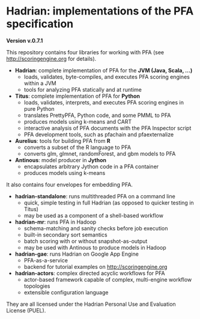 Hadrian: implementations of the PFA specification
=======

**Version v.0.7.1**

This repository contains four libraries for working with PFA (see http://scoringengine.org for details).

  * **Hadrian**: complete implementation of PFA for the **JVM (Java, Scala, ...)**
    * loads, validates, byte-compiles, and executes PFA scoring engines within a JVM
    * tools for analyzing PFA statically and at runtime
  * **Titus**: complete implementation of PFA for **Python**
    * loads, validates, interprets, and executes PFA scoring engines in pure Python
    * translates PrettyPFA, Python code, and some PMML to PFA
    * produces models using k-means and CART
    * interactive analysis of PFA documents with the PFA Inspector script
    * PFA development tools, such as pfachain and pfaexternalize
  * **Aurelius**: tools for building PFA from **R**
    * converts a subset of the R language to PFA
    * converts glm, glmnet, randomForest, and gbm models to PFA
  * **Antinous**: model producer in **Jython**
    * encapsulates arbitrary Jython code in a PFA container
    * produces models using k-means

It also contains four envelopes for embedding PFA.

  * **hadrian-standalone**: runs multithreaded PFA on a command line
    * quick, simple testing in full Hadrian (as opposed to quicker testing in Titus)
    * may be used as a component of a shell-based workflow
  * **hadrian-mr**: runs PFA in Hadoop
    * schema-matching and sanity checks before job execution
    * built-in secondary sort semantics
    * batch scoring with or without snapshot-as-output
    * may be used with Antinous to produce models in Hadoop
  * **hadrian-gae**: runs Hadrian on Google App Engine
    * PFA-as-a-service
    * backend for tutorial examples on http://scoringengine.org
  * **hadrian-actors**: complex directed acyclic workflows for PFA
    * actor-based framework capable of complex, multi-engine workflow topologies
    * extensible configuration language

They are all licensed under the Hadrian Personal Use and Evaluation License (PUEL).
